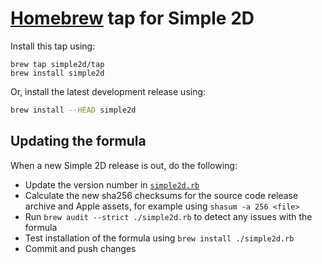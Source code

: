 # [Homebrew](http://brew.sh) tap for Simple 2D

Install this tap using:

```
brew tap simple2d/tap
brew install simple2d
```

Or, install the latest development release using:

```bash
brew install --HEAD simple2d
```

## Updating the formula

When a new Simple 2D release is out, do the following:
- Update the version number in [`simple2d.rb`](simple2d.rb)
- Calculate the new sha256 checksums for the source code release archive and Apple assets, for example using `shasum -a 256 <file>`
- Run `brew audit --strict ./simple2d.rb` to detect any issues with the formula
- Test installation of the formula using `brew install ./simple2d.rb`
- Commit and push changes
